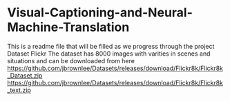 # Visual-Captioning-and-Neural-Machine-Translation
This is a readme file that will be filled as we progress through the project
Dataset
Flickr
The dataset has 8000 images with varities in scenes and situations and can be downloaded from here
https://github.com/jbrownlee/Datasets/releases/download/Flickr8k/Flickr8k_Dataset.zip
https://github.com/jbrownlee/Datasets/releases/download/Flickr8k/Flickr8k_text.zip
